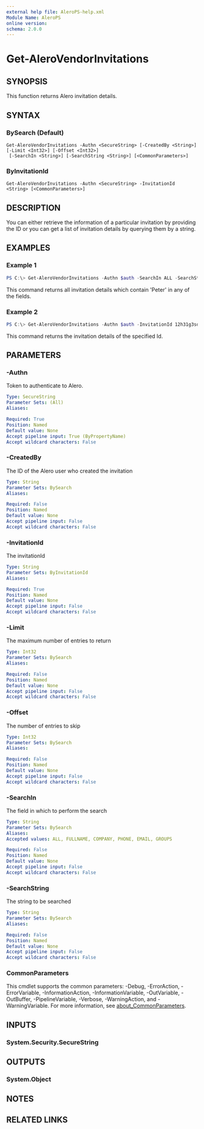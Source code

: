 ```yaml
---
external help file: AleroPS-help.xml
Module Name: AleroPS
online version:
schema: 2.0.0
---
```


# Get-AleroVendorInvitations

## SYNOPSIS
This function returns Alero invitation details.

## SYNTAX

### BySearch (Default)
```
Get-AleroVendorInvitations -Authn <SecureString> [-CreatedBy <String>] [-Limit <Int32>] [-Offset <Int32>]
 [-SearchIn <String>] [-SearchString <String>] [<CommonParameters>]
```

### ByInvitationId
```
Get-AleroVendorInvitations -Authn <SecureString> -InvitationId <String> [<CommonParameters>]
```

## DESCRIPTION
You can either retrieve the information of a particular invitation by providing the ID or you can get a list of invitation details by querying them by a string.

## EXAMPLES

### Example 1
```powershell
PS C:\> Get-AleroVendorInvitations -Authn $auth -SearchIn ALL -SearchString Peter
```

This command returns all invitation details which contain 'Peter' in any of the fields.

### Example 2
```powershell
PS C:\> Get-AleroVendorInvitations -Authn $auth -InvitationId 12h31g3sdlkcjs078f6
```

This command returns the invitation details of the specified Id.

## PARAMETERS

### -Authn
Token to authenticate to Alero.

```yaml
Type: SecureString
Parameter Sets: (All)
Aliases:

Required: True
Position: Named
Default value: None
Accept pipeline input: True (ByPropertyName)
Accept wildcard characters: False
```

### -CreatedBy
The ID of the Alero user who created the invitation

```yaml
Type: String
Parameter Sets: BySearch
Aliases:

Required: False
Position: Named
Default value: None
Accept pipeline input: False
Accept wildcard characters: False
```

### -InvitationId
The invitationId

```yaml
Type: String
Parameter Sets: ByInvitationId
Aliases:

Required: True
Position: Named
Default value: None
Accept pipeline input: False
Accept wildcard characters: False
```

### -Limit
The maximum number of entries to return

```yaml
Type: Int32
Parameter Sets: BySearch
Aliases:

Required: False
Position: Named
Default value: None
Accept pipeline input: False
Accept wildcard characters: False
```

### -Offset
The number of entries to skip

```yaml
Type: Int32
Parameter Sets: BySearch
Aliases:

Required: False
Position: Named
Default value: None
Accept pipeline input: False
Accept wildcard characters: False
```

### -SearchIn
The field in which to perform the search

```yaml
Type: String
Parameter Sets: BySearch
Aliases:
Accepted values: ALL, FULLNAME, COMPANY, PHONE, EMAIL, GROUPS

Required: False
Position: Named
Default value: None
Accept pipeline input: False
Accept wildcard characters: False
```

### -SearchString
The string to be searched

```yaml
Type: String
Parameter Sets: BySearch
Aliases:

Required: False
Position: Named
Default value: None
Accept pipeline input: False
Accept wildcard characters: False
```

### CommonParameters
This cmdlet supports the common parameters: -Debug, -ErrorAction, -ErrorVariable, -InformationAction, -InformationVariable, -OutVariable, -OutBuffer, -PipelineVariable, -Verbose, -WarningAction, and -WarningVariable. For more information, see [about_CommonParameters](http://go.microsoft.com/fwlink/?LinkID=113216).

## INPUTS

### System.Security.SecureString

## OUTPUTS

### System.Object
## NOTES

## RELATED LINKS

